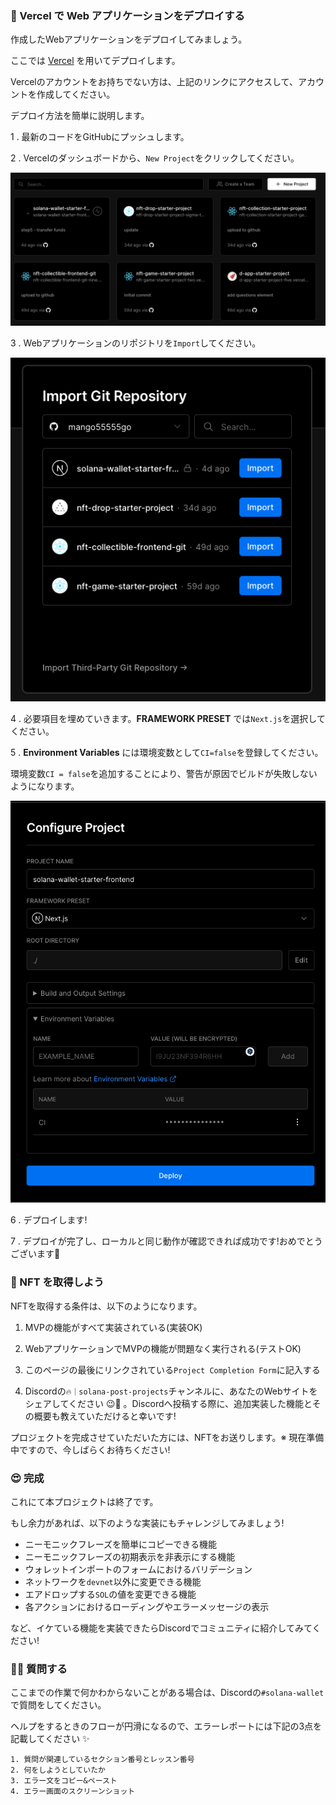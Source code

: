 ### 🚀 Vercel で Web アプリケーションをデプロイする

作成したWebアプリケーションをデプロイしてみましょう。

ここでは [Vercel](https://Vercel.com) を用いてデプロイします。

Vercelのアカウントをお持ちでない方は、上記のリンクにアクセスして、アカウントを作成してください。

デプロイ方法を簡単に説明します。

1 \. 最新のコードをGitHubにプッシュします。

2 \. Vercelのダッシュボードから、`New Project`をクリックしてください。

![](/public/images/Solana-Wallet/section-3/3_3_1.png)

3 \. Webアプリケーションのリポジトリを`Import`してください。

![](/public/images/Solana-Wallet/section-3/3_3_2.png)

4 \. 必要項目を埋めていきます。**FRAMEWORK PRESET** では`Next.js`を選択してください。

5 \. **Environment Variables** には環境変数として`CI=false`を登録してください。

環境変数`CI = false`を追加することにより、警告が原因でビルドが失敗しないようになります。

![](/public/images/Solana-Wallet/section-3/3_3_3.png)

6 \. デプロイします!

7 \. デプロイが完了し、ローカルと同じ動作が確認できれば成功です!おめでとうございます🥭

### 🎫 NFT を取得しよう

NFTを取得する条件は、以下のようになります。

1. MVPの機能がすべて実装されている(実装OK)

2. WebアプリケーションでMVPの機能が問題なく実行される(テストOK)

3. このページの最後にリンクされている`Project Completion Form`に記入する

4. Discordの`🔥｜solana-post-projects`チャンネルに、あなたのWebサイトをシェアしてください 😉🎉 。Discordへ投稿する際に、追加実装した機能とその概要も教えていただけると幸いです!

プロジェクトを完成させていただいた方には、NFTをお送りします。※ 現在準備中ですので、今しばらくお待ちください!

### 😍 完成

これにて本プロジェクトは終了です。

もし余力があれば、以下のような実装にもチャレンジしてみましょう!

- ニーモニックフレーズを簡単にコピーできる機能
- ニーモニックフレーズの初期表示を非表示にする機能
- ウォレットインポートのフォームにおけるバリデーション
- ネットワークを`devnet`以外に変更できる機能
- エアドロップする`SOL`の値を変更できる機能
- 各アクションにおけるローディングやエラーメッセージの表示

など、イケている機能を実装できたらDiscordでコミュニティに紹介してみてください!

### 🙋‍♂️ 質問する

ここまでの作業で何かわからないことがある場合は、Discordの`#solana-wallet`で質問をしてください。

ヘルプをするときのフローが円滑になるので、エラーレポートには下記の3点を記載してください ✨

```
1. 質問が関連しているセクション番号とレッスン番号
2. 何をしようとしていたか
3. エラー文をコピー&ペースト
4. エラー画面のスクリーンショット
```
